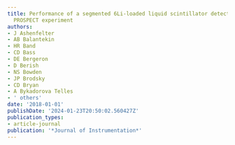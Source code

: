 ```yaml
---
title: Performance of a segmented 6Li-loaded liquid scintillator detector for the
  PROSPECT experiment
authors:
- J Ashenfelter
- AB Balantekin
- HR Band
- CD Bass
- DE Bergeron
- D Berish
- NS Bowden
- JP Brodsky
- CD Bryan
- A Bykadorova Telles
- ' others'
date: '2018-01-01'
publishDate: '2024-01-23T20:50:02.560427Z'
publication_types:
- article-journal
publication: '*Journal of Instrumentation*'
---
```


